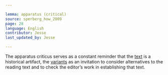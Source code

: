 ```yaml
---

lemma: apparatus (critical)
source: sperberg_how_2009
page: 28
language: English
contributor: Jesse
last_updated_by: Jesse

---
```


The apparatus criticus serves as a constant reminder that the [text](text.html) is a historical artifact, the [variants](variant.html) as an invitation to consider alternatives to the reading text and to check the editor’s work in establishing that text.

